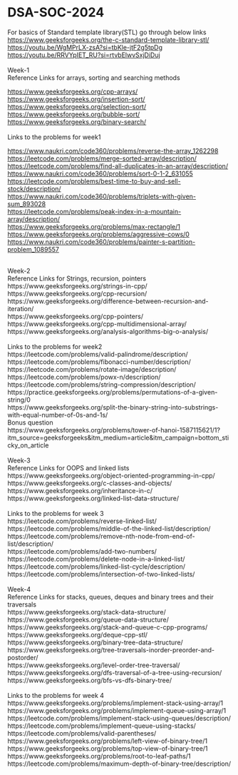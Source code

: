 # DSA-SOC-2024
For basics of Standard template library(STL) go through below links <br>https://www.geeksforgeeks.org/the-c-standard-template-library-stl/ <br>https://youtu.be/WgMPrLX-zsA?si=tbKle-jtF2g5tpDg <br>https://youtu.be/RRVYpIET_RU?si=rtvbElwvSxjDiDuj
<br><br>
Week-1<br>
Reference Links for arrays, sorting and searching methods<br>

https://www.geeksforgeeks.org/cpp-arrays/<br>
https://www.geeksforgeeks.org/insertion-sort/<br>
https://www.geeksforgeeks.org/selection-sort/<br>
https://www.geeksforgeeks.org/bubble-sort/<br>
https://www.geeksforgeeks.org/binary-search/<br>
<br>
Links to the problems for week1<br>

https://www.naukri.com/code360/problems/reverse-the-array_1262298<br>
https://leetcode.com/problems/merge-sorted-array/description/<br>
https://leetcode.com/problems/find-all-duplicates-in-an-array/description/<br>
https://www.naukri.com/code360/problems/sort-0-1-2_631055<br>
https://leetcode.com/problems/best-time-to-buy-and-sell-stock/description/<br>
https://www.naukri.com/code360/problems/triplets-with-given-sum_893028<br>
https://leetcode.com/problems/peak-index-in-a-mountain-array/description/<br>
https://www.geeksforgeeks.org/problems/max-rectangle/1<br>
https://www.geeksforgeeks.org/problems/aggressive-cows/0<br>
https://www.naukri.com/code360/problems/painter-s-partition-problem_1089557<br>

<br>
Week-2<br>
Reference Links for Strings, recursion, pointers<br>
https://www.geeksforgeeks.org/strings-in-cpp/<br>
https://www.geeksforgeeks.org/cpp-recursion/<br>
https://www.geeksforgeeks.org/difference-between-recursion-and-iteration/<br>
https://www.geeksforgeeks.org/cpp-pointers/<br>
https://www.geeksforgeeks.org/cpp-multidimensional-array/<br>
https://www.geeksforgeeks.org/analysis-algorithms-big-o-analysis/<br>
<br>
Links to the problems for week2<br>
https://leetcode.com/problems/valid-palindrome/description/<br>
https://leetcode.com/problems/fibonacci-number/description/<br>
https://leetcode.com/problems/rotate-image/description/<br>
https://leetcode.com/problems/powx-n/description/<br>
https://leetcode.com/problems/string-compression/description/<br>
https://practice.geeksforgeeks.org/problems/permutations-of-a-given-string/0<br>
https://www.geeksforgeeks.org/split-the-binary-string-into-substrings-with-equal-number-of-0s-and-1s/<br>
Bonus question<br>
https://www.geeksforgeeks.org/problems/tower-of-hanoi-1587115621/1?itm_source=geeksforgeeks&itm_medium=article&itm_campaign=bottom_sticky_on_article<br>

<br>
Week-3<br>
Reference Links for OOPS and linked lists<br>
https://www.geeksforgeeks.org/object-oriented-programming-in-cpp/<br>
https://www.geeksforgeeks.org/c-classes-and-objects/<br>
https://www.geeksforgeeks.org/inheritance-in-c/<br>
https://www.geeksforgeeks.org/linked-list-data-structure/<br>
<br>
Links to the problems for week 3<br>
https://leetcode.com/problems/reverse-linked-list/<br>
https://leetcode.com/problems/middle-of-the-linked-list/description/<br>
https://leetcode.com/problems/remove-nth-node-from-end-of-list/description/<br>
https://leetcode.com/problems/add-two-numbers/<br>
https://leetcode.com/problems/delete-node-in-a-linked-list/<br>
https://leetcode.com/problems/linked-list-cycle/description/<br>
https://leetcode.com/problems/intersection-of-two-linked-lists/<br>

<br>
Week-4<br>
Reference Links for stacks, queues, deques and binary trees and their traversals<br>
https://www.geeksforgeeks.org/stack-data-structure/<br>
https://www.geeksforgeeks.org/queue-data-structure/<br>
https://www.geeksforgeeks.org/stack-and-queue-c-cpp-programs/<br>
https://www.geeksforgeeks.org/deque-cpp-stl/<br>
https://www.geeksforgeeks.org/binary-tree-data-structure/<br>
https://www.geeksforgeeks.org/tree-traversals-inorder-preorder-and-postorder/<br>
https://www.geeksforgeeks.org/level-order-tree-traversal/<br>
https://www.geeksforgeeks.org/dfs-traversal-of-a-tree-using-recursion/<br>
https://www.geeksforgeeks.org/bfs-vs-dfs-binary-tree/<br>

<br>
Links to the problems for week 4<br>
https://www.geeksforgeeks.org/problems/implement-stack-using-array/1<br>
https://www.geeksforgeeks.org/problems/implement-queue-using-array/1<br>
https://leetcode.com/problems/implement-stack-using-queues/description/<br>
https://leetcode.com/problems/implement-queue-using-stacks/<br>
https://leetcode.com/problems/valid-parentheses/<br>
https://www.geeksforgeeks.org/problems/left-view-of-binary-tree/1<br>
https://www.geeksforgeeks.org/problems/top-view-of-binary-tree/1<br>
https://www.geeksforgeeks.org/problems/root-to-leaf-paths/1<br>
https://leetcode.com/problems/maximum-depth-of-binary-tree/description/<br>
  



